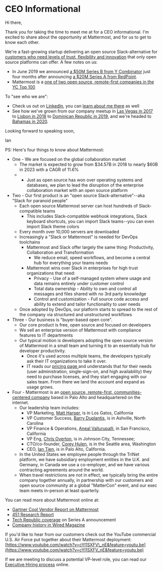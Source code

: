 # CEO Informational

Hi there,

Thank you for taking the time to meet me at for a CEO informational. I'm excited to share about the opportunity at Mattermost, and for us to get to know each other.

We're a fast-growing startup delivering an open source Slack-alternative for [customers who need levels of trust, flexibility and innovation](https://mattermost.com/customers/) that only open source platforms can offer. A few notes on us: 

* In June 2019 we announced [a $50M Series B from Y Combinator](https://www.linkedin.com/feed/update/urn:li:activity:6547125277162639360) just four months after announcing [a $20M Series A from RedPoint](https://www.techrepublic.com/article/how-open-source-mattermost-is-sneaking-up-on-slacks-messaging-empire/).
* Mattermost is a [one of two open source, remote-first companies in the YC Top 100](https://medium.com/@it33/mattermost-joins-gitlab-in-yc-top-100-as-new-open-source-remote-company-cdcb0706e7eb) 

To "see who we are":

* Check us out on [LinkedIn](https://www.linkedin.com/company/mattermost/), you can [learn about me there](https://www.linkedin.com/in/iantien/) as well
* See how we've grown from our company meetup in [Las Vegas in 2017](https://www.youtube.com/watch?v=_RpmrM-5UFY&t=3s) to [Lisbon in 2018](https://www.youtube.com/watch?v=CZXaYttz3NA) to [Dominican Republic in 2019](https://www.youtube.com/watch?v=pMySvCfy7Bw&t=56s), and we're headed to [Bahamas in 2020](https://www.youtube.com/watch?v=t8-UF-wcX_s).

Looking forward to speaking soon,

Ian

PS: Here's four things to know about Mattermost:

* One - We are focused on the global collaboration market 
  * The market is expected to grow from $34.57B in 2018 to nearly $60B in 2023 with a CAGR of 11.6%
  * * Just as open source has won over operating systems and databases, we plan to lead the disruption of the enterprise collaboration market with an open source platform
* Two - Our first product is an "open source Slack-alternative"--aka "Slack for paranoid people"
  * Each open source Mattermost server can host hundreds of Slack-compatible teams
    * This includes Slack-compatible webhook integrations, Slack keyboard shortcuts, you can import Slack teams--you can even import Slack theme colors
  * Every month over 10,000 servers are downloaded
  * Increasingly a "Slack or Mattermost" is needed for DevOps toolchains
    * Mattermost and Slack offer largely the same thing: Productivity, Collaboration and Transformation
      * We reduce email, speed workflows, and become a central hub for everything your teams needs
    * Mattermost wins over Slack in enterprises for high trust organizations that need:
      * Privacy - Use of a self-managed system where usage and data remains entirely under customer control
      * Total data ownership - Ability to own and control all messages and files shared with no 3rd party knowledge
      * Control and customization - Full source code access and ability to extend and tailor functionality to user needs
  * Once adopted by DevOps, our platform starts to spread to the rest of the company via structured and unstructured workflows
* Three - Our business is "buyer-based open core".
  * Our core product is free, open source and focused on developers
  * We sell an enterprise version of Mattermost with compliance features to IT departments 
  * Our typical motion is developers adopting the open source version of Mattermost in a small team and turning it to an essentially hub for developer productivity. 
    * Once it's used across multiple teams, the developers typically ask their IT organizations to take it over. 
    * IT reads our [pricing page ](https://mattermost.com/pricing-self-managed/)and understands that for their needs \(user administration, single-sign-on, and high availability\) they need to purchase licenses, and they start engaging with our sales team. From there we land the account and expand as usage grows. 
* Four - Mattermost is an [open source, remote-first, communities-centered company](https://docs.mattermost.com/process/handbook.html#company) based in Palo Alto and headquartered on the internet.
  * Our leadership team includes: 
    * VP Marketing, [Matt Harper](https://www.linkedin.com/in/matthewrharper/), is in Los Gatos, California 
    * VP Customer Success, [Barry Duplantis](https://www.linkedin.com/in/barryduplantis/), is in Ashville, North Carolina 
    * VP Finance & Operations, [Aneal Vallurupalli](https://www.linkedin.com/in/aneal-vallurupalli-4b573a38/), in San Francisco, California 
    * VP Eng, [Chris Overton](https://www.linkedin.com/in/chris-overton-62b235/), is in Johnson City, Tennessee; 
    * CTO/co-founder, [Corey Hulen](https://www.linkedin.com/in/coreyhulen/), is in the Seattle area, Washington
    * CEO, [Ian Tien](https://www.linkedin.com/in/iantien/), is in Palo Alto, California.
  * In the United States we employee people through the TriNet platform, we have subsidiary employment entities in the U.K. and Germany, in Canada we use a co-employer, and we have various contracting agreements around the world. 
  * When travel restrictions are not in effect, we typically bring the entire company together annually, in partnership with our customers and open source community at a global "MatterCon" event, and our exec team meets in-person at least quarterly. 

You can read more about Mattermost online at:

* [Gartner Cool Vendor Report on Mattermost](https://drive.google.com/file/d/1N7KAE-IwMdUyO0O5p70LQbv15flJQ_7B/view?usp=sharing)
* [451 Research Report](https://drive.google.com/file/d/1ss3hf68ynbJOg2LmBGieHcc3ZAQKaMuU/view?usp=sharing)
* [Tech Republic coverage](https://www.techrepublic.com/article/how-open-source-mattermost-is-sneaking-up-on-slacks-messaging-empire/) on Series A announcement
* [Company history in Wired Magazine](https://www.wired.com/2016/03/open-source-devs-racing-build-better-versions-slack/)

If you'd like to hear from our customers check out the YouTube commercial U.S. Air Force put together about their Mattermost deployment: [https://www.youtube.com/watch?v=cYl1SXFV\_nE&feature=youtu.be](https://www.youtube.com/watch?v=cYl1SXFV_nE&feature=youtu.be)

If we are meeting to discuss a potential VP-level role, you can read our [Executive Hiring process](https://handbook.mattermost.com/contributors/join-us/exec-recruiting) online.

